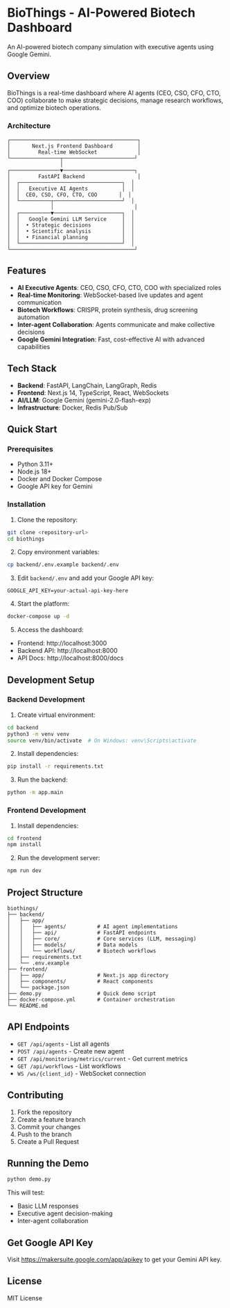 # BioThings - AI-Powered Biotech Dashboard

An AI-powered biotech company simulation with executive agents using Google Gemini.

## Overview

BioThings is a real-time dashboard where AI agents (CEO, CSO, CFO, CTO, COO) collaborate to make strategic decisions, manage research workflows, and optimize biotech operations.

### Architecture

```
┌─────────────────────────────────────────┐
│       Next.js Frontend Dashboard        │
│         Real-time WebSocket             │
└────────────────┬───────────────────────┘
                 │
┌────────────────▼───────────────────────┐
│         FastAPI Backend                 │
│  ┌─────────────────────────────────┐  │
│  │   Executive AI Agents           │  │
│  │  CEO, CSO, CFO, CTO, COO       │  │
│  └──────────┬──────────────────────┘  │
│             │                          │
│  ┌──────────▼──────────────────────┐  │
│  │   Google Gemini LLM Service     │  │
│  │  • Strategic decisions          │  │
│  │  • Scientific analysis          │  │
│  │  • Financial planning           │  │
│  └─────────────────────────────────┘  │
└────────────────────────────────────────┘
```

## Features

- **AI Executive Agents**: CEO, CSO, CFO, CTO, COO with specialized roles
- **Real-time Monitoring**: WebSocket-based live updates and agent communication
- **Biotech Workflows**: CRISPR, protein synthesis, drug screening automation
- **Inter-agent Collaboration**: Agents communicate and make collective decisions
- **Google Gemini Integration**: Fast, cost-effective AI with advanced capabilities

## Tech Stack

- **Backend**: FastAPI, LangChain, LangGraph, Redis
- **Frontend**: Next.js 14, TypeScript, React, WebSockets
- **AI/LLM**: Google Gemini (gemini-2.0-flash-exp)
- **Infrastructure**: Docker, Redis Pub/Sub

## Quick Start

### Prerequisites

- Python 3.11+
- Node.js 18+
- Docker and Docker Compose
- Google API key for Gemini

### Installation

1. Clone the repository:
```bash
git clone <repository-url>
cd biothings
```

2. Copy environment variables:
```bash
cp backend/.env.example backend/.env
```

3. Edit `backend/.env` and add your Google API key:
```
GOOGLE_API_KEY=your-actual-api-key-here
```

4. Start the platform:
```bash
docker-compose up -d
```

5. Access the dashboard:
- Frontend: http://localhost:3000
- Backend API: http://localhost:8000
- API Docs: http://localhost:8000/docs

## Development Setup

### Backend Development

1. Create virtual environment:
```bash
cd backend
python3 -m venv venv
source venv/bin/activate  # On Windows: venv\Scripts\activate
```

2. Install dependencies:
```bash
pip install -r requirements.txt
```

3. Run the backend:
```bash
python -m app.main
```

### Frontend Development

1. Install dependencies:
```bash
cd frontend
npm install
```

2. Run the development server:
```bash
npm run dev
```

## Project Structure

```
biothings/
├── backend/
│   ├── app/
│   │   ├── agents/          # AI agent implementations
│   │   ├── api/             # FastAPI endpoints  
│   │   ├── core/            # Core services (LLM, messaging)
│   │   ├── models/          # Data models
│   │   └── workflows/       # Biotech workflows
│   ├── requirements.txt
│   └── .env.example
├── frontend/
│   ├── app/                 # Next.js app directory
│   ├── components/          # React components
│   └── package.json
├── demo.py                  # Quick demo script
├── docker-compose.yml       # Container orchestration
└── README.md
```

## API Endpoints

- `GET /api/agents` - List all agents
- `POST /api/agents` - Create new agent
- `GET /api/monitoring/metrics/current` - Get current metrics
- `GET /api/workflows` - List workflows
- `WS /ws/{client_id}` - WebSocket connection

## Contributing

1. Fork the repository
2. Create a feature branch
3. Commit your changes
4. Push to the branch
5. Create a Pull Request

## Running the Demo

```bash
python demo.py
```

This will test:
- Basic LLM responses
- Executive agent decision-making
- Inter-agent collaboration

## Get Google API Key

Visit https://makersuite.google.com/app/apikey to get your Gemini API key.

## License

MIT License